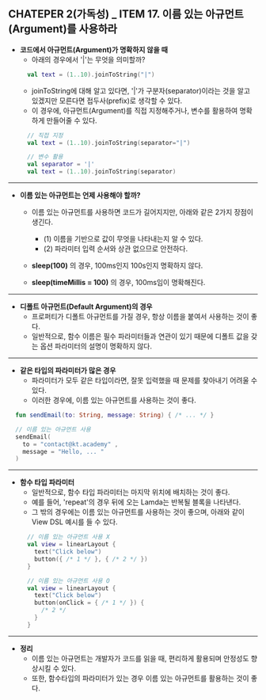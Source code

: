 ## CHATEPER 2(가독성) _ ITEM 17. 이름 있는 아규먼트(Argument)를 사용하라

- **코드에서 아규먼트(Argument)가 명확하지 않을 때** 
  - 아래의 경우에서 '|'는 무엇을 의미할까?
  ```Kotlin
    val text = (1..10).joinToString("|")
  ```
  - joinToString에 대해 알고 있다면, '|'가 구분자(separator)이라는 것을 알고 있겠지만 모른다면 접두사(prefix)로 생각할 수 있다.
  - 이 경우에, 아규먼트(Argument)를 직접 지정해주거나, 변수를 활용하여 명확하게 만들어줄 수 있다.
  ```Kotlin
    // 직접 지정
    val text = (1..10).joinToString(separator="|")
  
    // 변수 활용
    val separator = '|'
    val text = (1..10).joinToString(separator)
  ```

---------------------------------------
- **이름 있는 아규먼트는 언제 사용해야 할까?**
  - 이름 있는 아규먼트를 사용하면 코드가 길어지지만, 아래와 같은 2가지 장점이 생긴다.
    - (1) 이름을 기반으로 값이 무엇을 나타내는지 알 수 있다.
    - (2) 파라미터 입력 순서와 상관 없으므로 안전하다.
   
  - **sleep(100)**
    의 경우, 100ms인지 100s인지 명확하지 않다.
  - **sleep(timeMillis = 100)**
    의 경우, 100ms임이 명확해진다.

---------------------------------------
- **디폴트 아규먼트(Default Argument)의 경우**
  - 프로퍼티가 디폴트 아규먼트를 가질 경우, 항상 이름을 붙여서 사용하는 것이 좋다.
  - 일반적으로, 함수 이름은 필수 파라미터들과 연관이 있기 때문에 디폴트 값을 갖는 옵션 파라미터의 설명이 명확하지 않다.
 
---------------------------------------
- **같은 타입의 파라미터가 많은 경우**
  - 파라미터가 모두 같은 타입이라면, 잘못 입력했을 때 문제를 찾아내기 어려울 수 있다.
  - 이러한 경우에, 이름 있는 아규먼트를 사용하는 것이 좋다.
```Kotlin
  fun sendEmail(to: String, message: String) { /* ... */ }

  // 이름 있는 아규먼트 사용
  sendEmail(
    to = "contact@kt.academy" ,
    message = "Hello, ... "
  )
```

---------------------------------------
- **함수 타입 파라미터**
  - 일반적으로, 함수 타입 파라미터는 마지막 위치에 배치하는 것이 좋다.
  - 예를 들어, 'repeat'의 경우 뒤에 오는 Lamda는 반복될 블록을 나타낸다.
  - 그 밖의 경우에는 이름 있는 아규먼트를 사용하는 것이 좋으며, 아래와 같이 View DSL 예시를 들 수 있다.
  ``` Kotlin
    // 이름 있는 아규먼트 사용 X
    val view = linearLayout {
      text("Click below")
      button({ /* 1 */ }, { /* 2 */ })
    }

    // 이름 있는 아규먼트 사용 O
    val view = linearLayout {
      text("Click below")
      button(onClick = { /* 1 */ }) {
        /* 2 */
      }
    }
  ```

---------------------------------------
- **정리**
  - 이름 있는 아규먼트는 개발자가 코드를 읽을 때, 편리하게 활용되며 안정성도 향상시킬 수 있다.
  - 또한, 함수타입의 파라미터가 있는 경우 이름 있는 아규먼트를 활용하는 것이 좋다.
